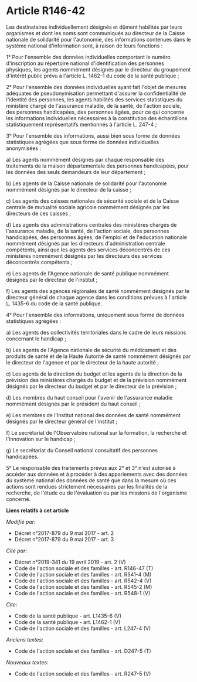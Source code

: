 # Article R146-42

Les destinataires individuellement désignés et dûment habilités par leurs organismes et dont les noms sont communiqués au
directeur de la Caisse nationale de solidarité pour l'autonomie, des informations contenues dans le système national
d'information sont, à raison de leurs fonctions : 

1° Pour l'ensemble des données individuelles comportant le numéro d'inscription au répertoire national d'identification des
personnes physiques, les agents nommément désignés par le directeur du groupement d'intérêt public prévu à l'article L.
1462-1 du code de la santé publique ; 

2° Pour l'ensemble des données individuelles ayant fait l'objet de mesures adéquates de pseudonymisation permettant d'assurer
la confidentialité de l'identité des personnes, les agents habilités des services statistiques du ministère chargé de
l'assurance maladie, de la santé, de l'action sociale, des personnes handicapées, des personnes âgées, pour ce qui concerne
les informations individuelles nécessaires à la constitution des échantillons statistiquement représentatifs mentionnés à
l'article L. 247-4 ; 

3° Pour l'ensemble des informations, aussi bien sous forme de données statistiques agrégées que sous forme de données
individuelles anonymisées : 

a) Les agents nommément désignés par chaque responsable des traitements de la maison départementale des personnes
handicapées, pour les données des seuls demandeurs de leur département ; 

b) Les agents de la Caisse nationale de solidarité pour l'autonomie nommément désignés par le directeur de la caisse ; 

c) Les agents des caisses nationales de sécurité sociale et de la Caisse centrale de mutualité sociale agricole nommément
désignés par les directeurs de ces caisses ; 

d) Les agents des administrations centrales des ministères chargés de l'assurance maladie, de la santé, de l'action sociale,
des personnes handicapées, des personnes âgées, de l'emploi et de l'éducation nationale nommément désignés par les directeurs
d'administration centrale compétents, ainsi que les agents des services déconcentrés de ces ministères nommément désignés par
les directeurs des services déconcentrés compétents ; 

e) Les agents de l'Agence nationale de santé publique nommément désignés par le directeur de l'institut ; 

f) Les agents des agences régionales de santé nommément désignés par le directeur général de chaque agence dans les
conditions prévues à l'article L. 1435-6 du code de la santé publique. 

4° Pour l'ensemble des informations, uniquement sous forme de données statistiques agrégées : 

a) Les agents des collectivités territoriales dans le cadre de leurs missions concernant le handicap ; 

b) Les agents de l'Agence nationale de sécurité du médicament et des produits de santé et de la Haute Autorité de santé
nommément désignés par le directeur de l'agence et par le directeur de la haute autorité ; 

c) Les agents de la direction du budget et les agents de la direction de la prévision des ministères chargés du budget et de
la prévision nommément désignés par le directeur du budget et par le directeur de la prévision ; 

d) Les membres du haut conseil pour l'avenir de l'assurance maladie nommément désignés par le président du haut conseil ; 

e) Les membres de l'Institut national des données de santé nommément désignés par le directeur général de l'institut ; 

f) Le secrétariat de l'Observatoire national sur la formation, la recherche et l'innovation sur le handicap ; 

g) Le secrétariat du Conseil national consultatif des personnes handicapées. 

5° Le responsable des traitements prévus aux 2° et 3° n'est autorisé à accéder aux données et à procéder à des appariements
avec des données du système national des données de santé que dans la mesure où ces actions sont rendues strictement
nécessaires par les finalités de la recherche, de l'étude ou de l'évaluation ou par les missions de l'organisme concerné.

**Liens relatifs à cet article**

_Modifié par_:

  - Décret n°2017-879 du 9 mai 2017 - art. 2
  - Décret n°2017-879 du 9 mai 2017 - art. 3

_Cité par_:

  - Décret n°2019-341 du 19 avril 2019 - art. 2 (V)
  - Code de l'action sociale et des familles - art. R146-47 (T)
  - Code de l'action sociale et des familles - art. R541-4 (M)
  - Code de l'action sociale et des familles - art. R542-4 (V)
  - Code de l'action sociale et des familles - art. R545-2 (M)
  - Code de l'action sociale et des familles - art. R548-1 (V)

_Cite_:

  - Code de la santé publique - art. L1435-6 (V)
  - Code de la santé publique - art. L1462-1 (V)
  - Code de l'action sociale et des familles - art. L247-4 (V)

_Anciens textes_:

  - Code de l'action sociale et des familles - art. D247-5 (T)

_Nouveaux textes_:

  - Code de l'action sociale et des familles - art. R247-5 (V)
